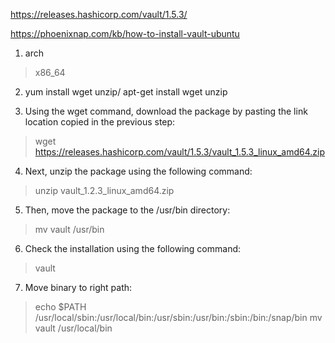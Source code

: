 https://releases.hashicorp.com/vault/1.5.3/

https://phoenixnap.com/kb/how-to-install-vault-ubuntu

1. arch
> x86_64

2. yum install wget unzip/ apt-get install wget unzip

3. Using the wget command, download the package by pasting the link location copied in the previous step:
>  wget https://releases.hashicorp.com/vault/1.5.3/vault_1.5.3_linux_amd64.zip

4. Next, unzip the package using the following command:
>unzip vault_1.2.3_linux_amd64.zip

5. Then, move the package to the /usr/bin directory:
> mv vault /usr/bin

6. Check the installation using the following command:
> vault

7. Move binary to right path:
> echo $PATH
> /usr/local/sbin:/usr/local/bin:/usr/sbin:/usr/bin:/sbin:/bin:/snap/bin
> mv vault /usr/local/bin
